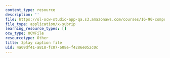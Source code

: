 ```yaml
---
content_type: resource
description: ''
file: https://ol-ocw-studio-app-qa.s3.amazonaws.com/courses/16-90-computational-methods-in-aerospace-engineering-spring-2014/4a09df41a818fc07608ef4286e052c0c_BzQNgoTu5C4.srt
file_type: application/x-subrip
learning_resource_types: []
ocw_type: OCWFile
resourcetype: Other
title: 3play caption file
uid: 4a09df41-a818-fc07-608e-f4286e052c0c
---
```

